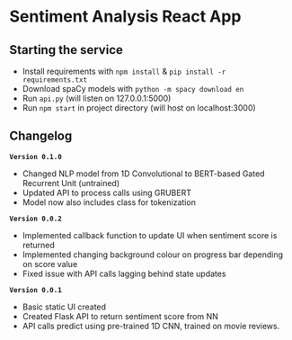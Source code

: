 # Sentiment Analysis React App

## Starting the service
+ Install requirements with `npm install` & `pip install -r requirements.txt`
+ Download spaCy models with `python -m spacy download en`
+ Run `api.py` (will listen on 127.0.0.1:5000)
+ Run `npm start` in project directory (will host on localhost:3000)

## Changelog

**`Version 0.1.0`**
+ Changed NLP model from 1D Convolutional to BERT-based Gated Recurrent Unit (untrained)
+ Updated API to process calls using GRUBERT
+ Model now also includes class for tokenization

**`Version 0.0.2`**
+ Implemented callback function to update UI when sentiment score is returned
+ Implemented changing background colour on progress bar depending on score value
+ Fixed issue with API calls lagging behind state updates

**`Version 0.0.1`**
+ Basic static UI created
+ Created Flask API to return sentiment score from NN
+ API calls predict using pre-trained 1D CNN, trained on movie reviews. 
